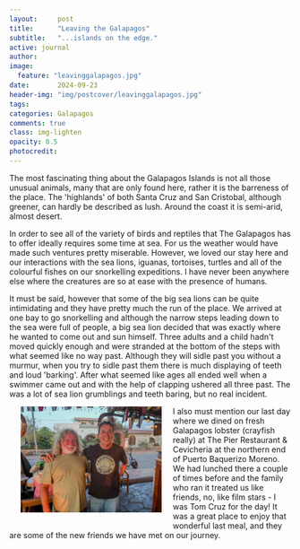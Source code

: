 ```yaml
---
layout:     post
title:      "Leaving the Galapagos"
subtitle:   "...islands on the edge."
active: journal
author: 
image:
  feature: "leavinggalapagos.jpg"
date:       2024-09-23
header-img: "img/postcover/leavinggalapagos.jpg"
tags: 
categories: Galapagos 
comments: true
class: img-lighten 
opacity: 0.5
photocredit:
---
```


The most fascinating thing about the Galapagos Islands is not all those unusual animals, many that are only found here, rather it is the barreness of the place. The 'highlands' of both Santa Cruz and San Cristobal, although greener, can hardly be described as lush. Around the coast it is semi-arid, almost desert. 

In order to see all of the variety of birds and reptiles that The Galapagos has to offer ideally requires some time at sea. For us the weather would have made such ventures pretty miserable. However, we loved our stay here and our interactions with the sea lions, iguanas, tortoises, turtles and all of the colourful fishes on our snorkelling expeditions. I have never been anywhere else where the creatures are so at ease with the presence of humans.

It must be said, however that some of the big sea lions can be quite intimidating and they have pretty much the run of the place. We arrived at one bay to go snorkelling and although the narrow steps leading down to the sea were full of people, a big sea lion decided that was exactly where he wanted to come out and sun himself. Three adults and a child hadn't moved quickly enough and were stranded at the bottom of the steps with what seemed like no way past. Although they will sidle past you without a murmur, when you try to sidle past them there is much displaying of teeth and loud 'barking'. After what seemed like ages all ended well when a swimmer came out and with the help of clapping ushered all three past. The was a lot of sea lion grumblings and teeth baring, but no real incident.

<style>
img {
  float: left;
  margin: 0px 20px 20px 20px;
  width: 50%
}
</style> 
<img src="/img/postbody/thepier.jpg">
I also must mention our last day where we dined on fresh Galapagos lobster (crayfish really) at The Pier Restaurant & Cevicheria at the northern end of Puerto Baquerizo Moreno. We had lunched there a couple of times before and the family who ran it treated us like friends, no, like film stars - I was Tom Cruz for the day! It was a great place to enjoy that wonderful last meal, and they are some of the new friends we have met on our journey.










